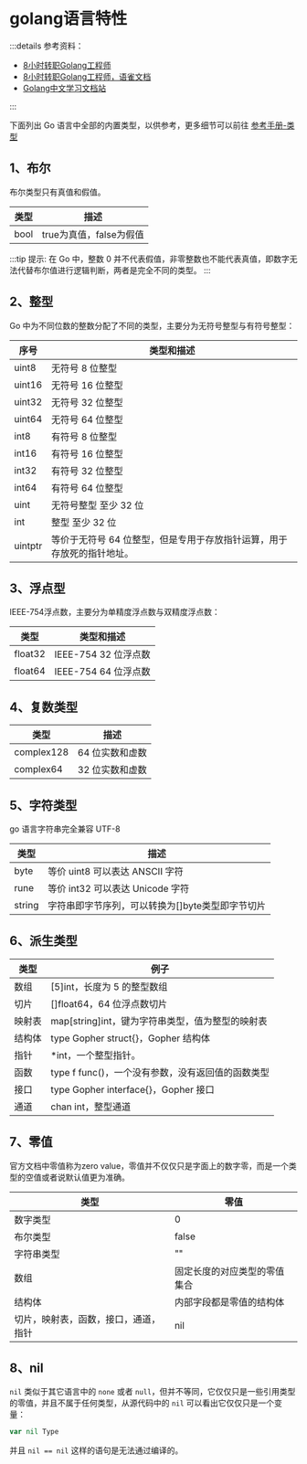 # golang语言特性

:::details 参考资料：

- [8小时转职Golang工程师](https://www.bilibili.com/video/BV1gf4y1r79E)
- [8小时转职Golang工程师，语雀文档](https://www.yuque.com/aceld/mo95lb)
- [Golang中文学习文档站](https://golang.halfiisland.com/)

:::

下面列出 Go 语言中全部的内置类型，以供参考，更多细节可以前往 [参考手册-类型](https://go.dev/ref/spec#Types)

## 1、布尔

布尔类型只有真值和假值。

| 类型   | 描述               |
|------|------------------|
| bool | true为真值，false为假值 |

:::tip 提示:
在 Go 中，整数 0 并不代表假值，非零整数也不能代表真值，即数字无法代替布尔值进行逻辑判断，两者是完全不同的类型。
:::

## 2、整型

Go 中为不同位数的整数分配了不同的类型，主要分为无符号整型与有符号整型：

| 序号      | 	类型和描述                                 |
|---------|----------------------------------------|
| uint8   | 	无符号 8 位整型                             |
| uint16  | 	无符号 16 位整型                            |
| uint32	 | 无符号 32 位整型                             |
| uint64	 | 无符号 64 位整型                             |
| int8	   | 有符号 8 位整型                              |
| int16	  | 有符号 16 位整型                             |
| int32	  | 有符号 32 位整型                             |
| int64	  | 有符号 64 位整型                             |
| uint	   | 无符号整型 至少 32 位                          |
| int	    | 整型 至少 32 位                             |
| uintptr | 	等价于无符号 64 位整型，但是专用于存放指针运算，用于存放死的指针地址。 |

## 3、浮点型

IEEE-754浮点数，主要分为单精度浮点数与双精度浮点数：

| 类型       | 	类型和描述           |
|----------|------------------|
| float32	 | IEEE-754 32 位浮点数 |
| float64	 | IEEE-754 64 位浮点数 |

## 4、复数类型

| 类型	         | 描述        |
|-------------|-----------|
| complex128	 | 64 位实数和虚数 |
| complex64	  | 32 位实数和虚数 |

## 5、字符类型

go 语言字符串完全兼容 UTF-8

| 类型     | 描述                          |
|--------|-----------------------------|
| byte   | 等价 uint8 可以表达 ANSCII 字符     |
| rune   | 等价 int32 可以表达 Unicode 字符    |
| string | 字符串即字节序列，可以转换为[]byte类型即字节切片 |

## 6、派生类型

| 类型  | 例子                                |
|-----|-----------------------------------|
| 数组  | [5]int，长度为 5 的整型数组                |
| 切片  | []float64，64 位浮点数切片               |
| 映射表 | map[string]int，键为字符串类型，值为整型的映射表   |
| 结构体 | type Gopher struct{}，Gopher 结构体   |
| 指针  | *int，一个整型指针。                      |
| 函数  | type f func()，一个没有参数，没有返回值的函数类型   |
| 接口  | type Gopher interface{}，Gopher 接口 |
| 通道  | chan int，整型通道                     |

## 7、零值

官方文档中零值称为zero value，零值并不仅仅只是字面上的数字零，而是一个类型的空值或者说默认值更为准确。

| 类型                 | 零值             |
|--------------------|----------------|
| 数字类型               | 0              |
| 布尔类型               | false          |
| 字符串类型              | ""             |
| 数组                 | 固定长度的对应类型的零值集合 |
| 结构体                | 内部字段都是零值的结构体   |
| 切片，映射表，函数，接口，通道，指针 | nil            |

## 8、nil

`nil` 类似于其它语言中的 `none` 或者 `null`，但并不等同，它仅仅只是一些引用类型的零值，并且不属于任何类型，从源代码中的
`nil` 可以看出它仅仅只是一个变量：

````go
var nil Type
````

并且 `nil == nil` 这样的语句是无法通过编译的。